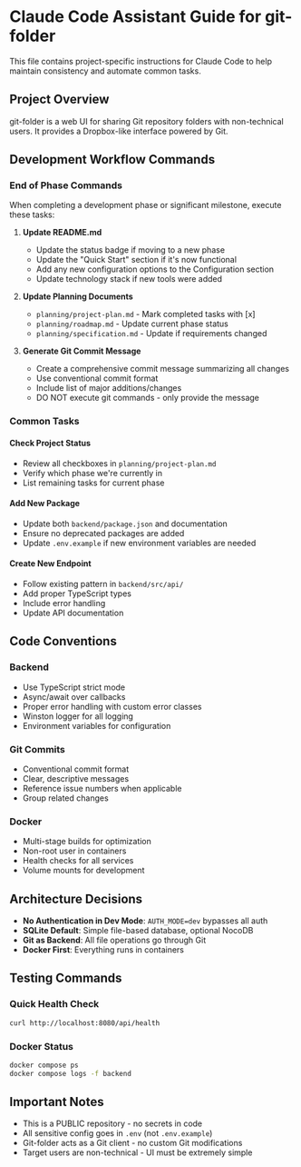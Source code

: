 # Claude Code Assistant Guide for git-folder

This file contains project-specific instructions for Claude Code to help maintain consistency and automate common tasks.

## Project Overview

git-folder is a web UI for sharing Git repository folders with non-technical users. It provides a Dropbox-like interface powered by Git.

## Development Workflow Commands

### End of Phase Commands

When completing a development phase or significant milestone, execute these tasks:

1. **Update README.md**
   - Update the status badge if moving to a new phase
   - Update the "Quick Start" section if it's now functional
   - Add any new configuration options to the Configuration section
   - Update technology stack if new tools were added

2. **Update Planning Documents**
   - `planning/project-plan.md` - Mark completed tasks with [x]
   - `planning/roadmap.md` - Update current phase status
   - `planning/specification.md` - Update if requirements changed

3. **Generate Git Commit Message**
   - Create a comprehensive commit message summarizing all changes
   - Use conventional commit format
   - Include list of major additions/changes
   - DO NOT execute git commands - only provide the message

### Common Tasks

#### Check Project Status
- Review all checkboxes in `planning/project-plan.md`
- Verify which phase we're currently in
- List remaining tasks for current phase

#### Add New Package
- Update both `backend/package.json` and documentation
- Ensure no deprecated packages are added
- Update `.env.example` if new environment variables are needed

#### Create New Endpoint
- Follow existing pattern in `backend/src/api/`
- Add proper TypeScript types
- Include error handling
- Update API documentation

## Code Conventions

### Backend
- Use TypeScript strict mode
- Async/await over callbacks
- Proper error handling with custom error classes
- Winston logger for all logging
- Environment variables for configuration

### Git Commits
- Conventional commit format
- Clear, descriptive messages
- Reference issue numbers when applicable
- Group related changes

### Docker
- Multi-stage builds for optimization
- Non-root user in containers
- Health checks for all services
- Volume mounts for development

## Architecture Decisions

- **No Authentication in Dev Mode**: `AUTH_MODE=dev` bypasses all auth
- **SQLite Default**: Simple file-based database, optional NocoDB
- **Git as Backend**: All file operations go through Git
- **Docker First**: Everything runs in containers

## Testing Commands

### Quick Health Check
```bash
curl http://localhost:8080/api/health
```

### Docker Status
```bash
docker compose ps
docker compose logs -f backend
```

## Important Notes

- This is a PUBLIC repository - no secrets in code
- All sensitive config goes in `.env` (not `.env.example`)
- Git-folder acts as a Git client - no custom Git modifications
- Target users are non-technical - UI must be extremely simple